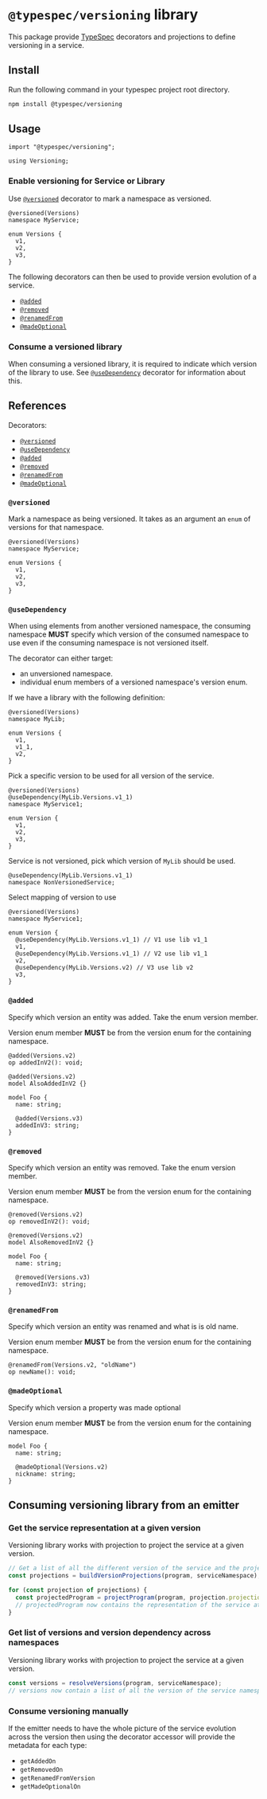 # `@typespec/versioning` library

This package provide [TypeSpec](https://github.com/microsoft/typespec) decorators and projections to define versioning in a service.

## Install

Run the following command in your typespec project root directory.

```bash
npm install @typespec/versioning
```

## Usage

```typespec
import "@typespec/versioning";

using Versioning;
```

### Enable versioning for Service or Library

Use [`@versioned`](#versioned) decorator to mark a namespace as versioned.

```typespec
@versioned(Versions)
namespace MyService;

enum Versions {
  v1,
  v2,
  v3,
}
```

The following decorators can then be used to provide version evolution of a service.

- [`@added`](#added)
- [`@removed`](#removed)
- [`@renamedFrom`](#renamedfrom)
- [`@madeOptional`](#madeoptional)

### Consume a versioned library

When consuming a versioned library, it is required to indicate which version of the library to use.
See [`@useDependency`](#useDependency) decorator for information about this.

## References

Decorators:

- [`@versioned`](#versioned) <!-- no toc -->
- [`@useDependency`](#usedependency)
- [`@added`](#added)
- [`@removed`](#removed)
- [`@renamedFrom`](#renamedfrom)
- [`@madeOptional`](#madeoptional)

### `@versioned`

Mark a namespace as being versioned. It takes as an argument an `enum` of versions for that namespace.

```typespec
@versioned(Versions)
namespace MyService;

enum Versions {
  v1,
  v2,
  v3,
}
```

### `@useDependency`

When using elements from another versioned namespace, the consuming namespace **MUST** specify which version of the consumed namespace to use even if the consuming namespace is not versioned itself.

The decorator can either target:

- an unversioned namespace.
- individual enum members of a versioned namespace's version enum.

If we have a library with the following definition:

```typespec
@versioned(Versions)
namespace MyLib;

enum Versions {
  v1,
  v1_1,
  v2,
}
```

Pick a specific version to be used for all version of the service.

```typespec
@versioned(Versions)
@useDependency(MyLib.Versions.v1_1)
namespace MyService1;

enum Version {
  v1,
  v2,
  v3,
}
```

Service is not versioned, pick which version of `MyLib` should be used.

```typespec
@useDependency(MyLib.Versions.v1_1)
namespace NonVersionedService;
```

Select mapping of version to use

```typespec
@versioned(Versions)
namespace MyService1;

enum Version {
  @useDependency(MyLib.Versions.v1_1) // V1 use lib v1_1
  v1,
  @useDependency(MyLib.Versions.v1_1) // V2 use lib v1_1
  v2,
  @useDependency(MyLib.Versions.v2) // V3 use lib v2
  v3,
}
```

### `@added`

Specify which version an entity was added. Take the enum version member.

Version enum member **MUST** be from the version enum for the containing namespace.

```typespec
@added(Versions.v2)
op addedInV2(): void;

@added(Versions.v2)
model AlsoAddedInV2 {}

model Foo {
  name: string;

  @added(Versions.v3)
  addedInV3: string;
}
```

### `@removed`

Specify which version an entity was removed. Take the enum version member.

Version enum member **MUST** be from the version enum for the containing namespace.

```typespec
@removed(Versions.v2)
op removedInV2(): void;

@removed(Versions.v2)
model AlsoRemovedInV2 {}

model Foo {
  name: string;

  @removed(Versions.v3)
  removedInV3: string;
}
```

### `@renamedFrom`

Specify which version an entity was renamed and what is is old name.

Version enum member **MUST** be from the version enum for the containing namespace.

```typespec
@renamedFrom(Versions.v2, "oldName")
op newName(): void;
```

### `@madeOptional`

Specify which version a property was made optional

Version enum member **MUST** be from the version enum for the containing namespace.

```typespec
model Foo {
  name: string;

  @madeOptional(Versions.v2)
  nickname: string;
}
```

## Consuming versioning library from an emitter

### Get the service representation at a given version

Versioning library works with projection to project the service at a given version.

```ts
// Get a list of all the different version of the service and the projections
const projections = buildVersionProjections(program, serviceNamespace);

for (const projection of projections) {
  const projectedProgram = projectProgram(program, projection.projections);
  // projectedProgram now contains the representation of the service at the given version.
}
```

### Get list of versions and version dependency across namespaces

Versioning library works with projection to project the service at a given version.

```ts
const versions = resolveVersions(program, serviceNamespace);
// versions now contain a list of all the version of the service namespace and what version should all the other dependencies namespace use.
```

### Consume versioning manually

If the emitter needs to have the whole picture of the service evolution across the version then using the decorator accessor will provide the metadata for each type:

- `getAddedOn`
- `getRemovedOn`
- `getRenamedFromVersion`
- `getMadeOptionalOn`
